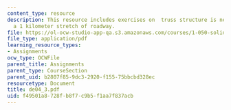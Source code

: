 ```yaml
---
content_type: resource
description: This resource includes exercises on  truss structure is needed to support
  a 1 kilometer stretch of roadway.
file: https://ol-ocw-studio-app-qa.s3.amazonaws.com/courses/1-050-solid-mechanics-fall-2004/f49501a8728fb8f7c9b5f1aa7f837acb_de04_3.pdf
file_type: application/pdf
learning_resource_types:
- Assignments
ocw_type: OCWFile
parent_title: Assignments
parent_type: CourseSection
parent_uid: b2807f85-9dc3-2920-f155-75bbcbd328ec
resourcetype: Document
title: de04_3.pdf
uid: f49501a8-728f-b8f7-c9b5-f1aa7f837acb
---
```

